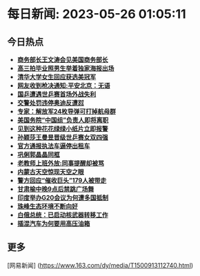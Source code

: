 
# 每日新闻: 2023-05-26 01:05:11
## 今日热点

- **[商务部长王文涛会见美国商务部长](https://www.163.com/search?keyword=%E5%95%86%E5%8A%A1%E9%83%A8%E9%95%BF%E7%8E%8B%E6%96%87%E6%B6%9B%E4%BC%9A%E8%A7%81%E7%BE%8E%E5%9B%BD%E5%95%86%E5%8A%A1%E9%83%A8%E9%95%BF)**
- **[高三拍毕业照男生举着独家海报出场](https://www.163.com/search?keyword=%E9%AB%98%E4%B8%89%E6%8B%8D%E6%AF%95%E4%B8%9A%E7%85%A7%E7%94%B7%E7%94%9F%E4%B8%BE%E7%9D%80%E7%8B%AC%E5%AE%B6%E6%B5%B7%E6%8A%A5%E5%87%BA%E5%9C%BA)**
- **[清华大学女生回应获选美冠军](https://www.163.com/search?keyword=%E6%B8%85%E5%8D%8E%E5%A4%A7%E5%AD%A6%E5%A5%B3%E7%94%9F%E5%9B%9E%E5%BA%94%E8%8E%B7%E9%80%89%E7%BE%8E%E5%86%A0%E5%86%9B)**
- **[网友收到枪决通知:平安北京：无语](https://www.163.com/search?keyword=%E7%BD%91%E5%8F%8B%E6%94%B6%E5%88%B0%E6%9E%AA%E5%86%B3%E9%80%9A%E7%9F%A5+%E5%B9%B3%E5%AE%89%E5%8C%97%E4%BA%AC%EF%BC%9A%E6%97%A0%E8%AF%AD)**
- **[国乒遭遇世乒赛首场外战失利](https://www.163.com/search?keyword=%E5%9B%BD%E4%B9%92%E9%81%AD%E9%81%87%E4%B8%96%E4%B9%92%E8%B5%9B%E9%A6%96%E5%9C%BA%E5%A4%96%E6%88%98%E5%A4%B1%E5%88%A9)**
- **[交警处罚违停奥迪反遭怼](https://www.163.com/search?keyword=%E4%BA%A4%E8%AD%A6%E5%A4%84%E7%BD%9A%E8%BF%9D%E5%81%9C%E5%A5%A5%E8%BF%AA%E5%8F%8D%E9%81%AD%E6%80%BC)**
- **[专家：解放军24枚导弹可打掉航母群](https://www.163.com/search?keyword=%E4%B8%93%E5%AE%B6%EF%BC%9A%E8%A7%A3%E6%94%BE%E5%86%9B24%E6%9E%9A%E5%AF%BC%E5%BC%B9%E5%8F%AF%E6%89%93%E6%8E%89%E8%88%AA%E6%AF%8D%E7%BE%A4)**
- **[美国务院“中国组”负责人即将离职](https://www.163.com/search?keyword=%E7%BE%8E%E5%9B%BD%E5%8A%A1%E9%99%A2%E2%80%9C%E4%B8%AD%E5%9B%BD%E7%BB%84%E2%80%9D%E8%B4%9F%E8%B4%A3%E4%BA%BA%E5%8D%B3%E5%B0%86%E7%A6%BB%E8%81%8C)**
- **[见到这种花花绿绿小纸片立即报警](https://www.163.com/search?keyword=%E8%A7%81%E5%88%B0%E8%BF%99%E7%A7%8D%E8%8A%B1%E8%8A%B1%E7%BB%BF%E7%BB%BF%E5%B0%8F%E7%BA%B8%E7%89%87%E7%AB%8B%E5%8D%B3%E6%8A%A5%E8%AD%A6)**
- **[孙颖莎王曼昱晋级世乒赛女双四强](https://www.163.com/search?keyword=%E5%AD%99%E9%A2%96%E8%8E%8E%E7%8E%8B%E6%9B%BC%E6%98%B1%E6%99%8B%E7%BA%A7%E4%B8%96%E4%B9%92%E8%B5%9B%E5%A5%B3%E5%8F%8C%E5%9B%9B%E5%BC%BA)**
- **[官方通报执法车逼停出租车](https://www.163.com/search?keyword=%E5%AE%98%E6%96%B9%E9%80%9A%E6%8A%A5%E6%89%A7%E6%B3%95%E8%BD%A6%E9%80%BC%E5%81%9C%E5%87%BA%E7%A7%9F%E8%BD%A6)**
- **[巩俐郭晶晶同框](https://www.163.com/search?keyword=%E5%B7%A9%E4%BF%90%E9%83%AD%E6%99%B6%E6%99%B6%E5%90%8C%E6%A1%86)**
- **[老教师上班外放:同事提醒却被骂](https://www.163.com/search?keyword=%E8%80%81%E6%95%99%E5%B8%88%E4%B8%8A%E7%8F%AD%E5%A4%96%E6%94%BE+%E5%90%8C%E4%BA%8B%E6%8F%90%E9%86%92%E5%8D%B4%E8%A2%AB%E9%AA%82)**
- **[内蒙古天空惊现天空之眼](https://www.163.com/search?keyword=%E5%86%85%E8%92%99%E5%8F%A4%E5%A4%A9%E7%A9%BA%E6%83%8A%E7%8E%B0%E5%A4%A9%E7%A9%BA%E4%B9%8B%E7%9C%BC)**
- **[警方回应“催收巨头”179人被带走](https://www.163.com/search?keyword=%E8%AD%A6%E6%96%B9%E5%9B%9E%E5%BA%94%E2%80%9C%E5%82%AC%E6%94%B6%E5%B7%A8%E5%A4%B4%E2%80%9D179%E4%BA%BA%E8%A2%AB%E5%B8%A6%E8%B5%B0)**
- **[甘肃榆中晚9点后禁跳广场舞](https://www.163.com/search?keyword=%E7%94%98%E8%82%83%E6%A6%86%E4%B8%AD%E6%99%9A9%E7%82%B9%E5%90%8E%E7%A6%81%E8%B7%B3%E5%B9%BF%E5%9C%BA%E8%88%9E)**
- **[印度举办G20会议为何遭多国抵制](https://www.163.com/search?keyword=%E5%8D%B0%E5%BA%A6%E4%B8%BE%E5%8A%9EG20%E4%BC%9A%E8%AE%AE%E4%B8%BA%E4%BD%95%E9%81%AD%E5%A4%9A%E5%9B%BD%E6%8A%B5%E5%88%B6)**
- **[珠峰生态环境不断向好](https://www.163.com/search?keyword=%E7%8F%A0%E5%B3%B0%E7%94%9F%E6%80%81%E7%8E%AF%E5%A2%83%E4%B8%8D%E6%96%AD%E5%90%91%E5%A5%BD)**
- **[白俄总统：已启动核武器转移工作](https://www.163.com/search?keyword=%E7%99%BD%E4%BF%84%E6%80%BB%E7%BB%9F%EF%BC%9A%E5%B7%B2%E5%90%AF%E5%8A%A8%E6%A0%B8%E6%AD%A6%E5%99%A8%E8%BD%AC%E7%A7%BB%E5%B7%A5%E4%BD%9C)**
- **[插混汽车为何要用高压油箱](https://www.163.com/search?keyword=%E6%8F%92%E6%B7%B7%E6%B1%BD%E8%BD%A6%E4%B8%BA%E4%BD%95%E8%A6%81%E7%94%A8%E9%AB%98%E5%8E%8B%E6%B2%B9%E7%AE%B1)**

## 更多
[网易新闻] (https://www.163.com/dy/media/T1500913112740.html)
